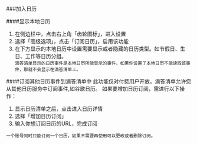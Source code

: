 ###加入日历


####显示本地日历
1. 在侧边栏中，点击右上角「齿轮图标」，进入设置
2. 选择「高级选项」，点击「订阅日历」，启用该功能
3. 在下方显示的本地日历中设置需要显示或者隐藏的日历类型。如节假日、生日、工作等日历分组。
<br >`滴答清单显示的日历事件是本地日历所能显示的事件，如果你设置了本地日历不能读取该事件，那就不会显示在滴答清单上。`

####订阅其他日历事件到滴答清单中
此功能仅对付费用户开放。滴答清单允许您从其他日历服务中订阅事件,如谷歌日历。
如果要增加日历订阅，需进行以下操作：
1. 显示日历清单之后，点击进入日历详情
2. 选择「增加日历订阅」
3. 输入你想订阅日历的URL，完成订阅

`一个账号同时只能订阅一个日历，如果不需要再使用可以更改或者删除订阅。`
